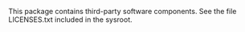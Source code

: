 This package contains third-party software components. See the file LICENSES.txt included in the sysroot.
